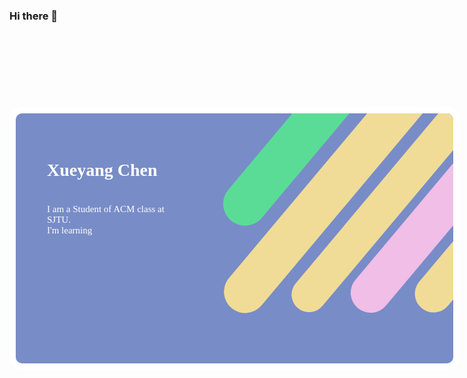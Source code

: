 ### Hi there 👋

<!--
**Anoxiacxy/Anoxiacxy** is a ✨ _special_ ✨ repository because its `README.md` (this file) appears on your GitHub profile.

Here are some ideas to get you started:

- 🔭 I’m currently working on ...
- 🌱 I’m currently learning ...
- 👯 I’m looking to collaborate on ...
- 🤔 I’m looking for help with ...
- 💬 Ask me about ...
- 📫 How to reach me: ...
- 😄 Pronouns: ...
- ⚡ Fun fact: ...
-->


<style>
    .a {
        position: relative;
        width: 700px;
        height: 400px;
        border: #fff 10px solid;
        background-color: rgb(120, 140, 200);
        top: 120;
        border-radius: 20px;
        overflow: hidden;
    }
    .b {
        position: absolute;
        width: 200px;
        height: 300px;
        left: 0;
        margin: 75px 50px;
        transition: 1s;
    }
    .b a {
        text-decoration: none;
        color: #fff;
        font: 900 28px '';
    }
    .b h2 {
        transition: .5s 1s;   
        opacity: 0;
        color: rgb(30, 210, 200);
    }
    .b span {
        transition: .5s 1s;
        color: #fff;
        font: 500 15px '';
        position: absolute;
        top: 70px;
    }
    .c {
        position: absolute;
        top: -130px;
        right: -240px;
    }
    .d, .e {
        position: absolute;
        right: calc(var(--i)*100px);
        width: calc(var(--w)*40px);
        height: 500px;
        overflow: hidden;
        border-radius: 100px;
        transform: rotateZ(220deg) translate(0,0);
        background: rgb(240, 220, 150);
        transition: .5s .5s;
    }
    .d:nth-child(2){
        background: rgb(240, 190, 230);
    }
    .e {
        left: -470px;
        top: -140px;
        width: 70px;
        background-color: rgb(90, 220, 150);
    }
    .a:hover .c div {
        transition: .5s calc(var(--i)*.1s);
        transform: rotateZ(220deg) translate(-200px, 400px);
    }
    .a:hover .b {
        transition: 1s .5s;
        left: 370px;
    }
    .a:hover .b span {
        transition: 1s .5s;
        top: 105px;
    }
    .a:hover .b h2 {
        transition: 1s .5s;
        opacity: 1;
    }
</style>


<div class="a">
    <div class="b">
        <a href="#">Xueyang Chen</a>
        <h2>WeChat: Anoxiacxy</h2>
        <span>I am a Student of ACM class at SJTU.<br>I'm learning</span>
    </div>
    <div class="c">
        <div class="d" style="--i:1;--w:1.5"></div>
        <div class="d" style="--i:2;--w:1.6"></div>
        <div class="d" style="--i:3;--w:1.4"></div>
        <div class="d" style="--i:4;--w:1.7"></div>
        <div class="e" style="--i:1"></div>
    </div>
</div>

<h2>About</h2>
